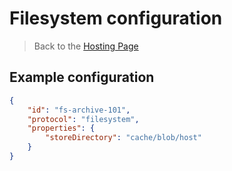 # Filesystem configuration

> Back to the [Hosting Page](hosting.md)

## Example configuration

```json
{
    "id": "fs-archive-101",
    "protocol": "filesystem",
    "properties": {
        "storeDirectory": "cache/blob/host"
    }
}
```